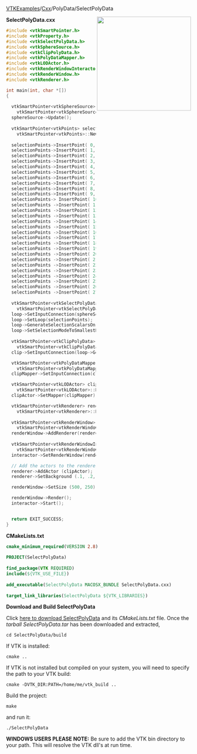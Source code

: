 [VTKExamples](/index/)/[Cxx](/Cxx)/PolyData/SelectPolyData

<img align="right" src="https://github.com/lorensen/VTKExamples/blob/gh-pages/Testing/Baseline/PolyData/TestSelectPolyData.png?raw=true" width="256" />

**SelectPolyData.cxx**
```c++
#include <vtkSmartPointer.h>
#include <vtkProperty.h>
#include <vtkSelectPolyData.h>
#include <vtkSphereSource.h>
#include <vtkClipPolyData.h>
#include <vtkPolyDataMapper.h>
#include <vtkLODActor.h>
#include <vtkRenderWindowInteractor.h>
#include <vtkRenderWindow.h>
#include <vtkRenderer.h>

int main(int, char *[])
{
  
  vtkSmartPointer<vtkSphereSource> sphereSource = 
    vtkSmartPointer<vtkSphereSource>::New();
  sphereSource->Update();
      
  vtkSmartPointer<vtkPoints> selectionPoints =
    vtkSmartPointer<vtkPoints>::New();
    
  selectionPoints->InsertPoint( 0, -0.16553, 0.135971, 0.451972 );
  selectionPoints->InsertPoint( 1, -0.0880123, -0.134952, 0.4747);
  selectionPoints->InsertPoint( 2,  0.00292618, -0.134604, 0.482459 );
  selectionPoints->InsertPoint( 3, 0.0641941, 0.067112, 0.490947);
  selectionPoints->InsertPoint( 4, 0.15577, 0.0734765, 0.469245);
  selectionPoints->InsertPoint( 5, 0.166667, -0.129217, 0.454622 );
  selectionPoints->InsertPoint( 6, 0.241259, -0.123363, 0.420581);
  selectionPoints->InsertPoint( 7,  0.240334, 0.0727106, 0.432555);
  selectionPoints->InsertPoint( 8, 0.308529, 0.0844311, 0.384357 );
  selectionPoints->InsertPoint( 9, 0.32672, -0.121674, 0.359187);
  selectionPoints-> InsertPoint( 10, 0.380721, -0.117342, 0.302527);
  selectionPoints ->InsertPoint( 11, 0.387804, 0.0455074, 0.312375 );
  selectionPoints ->InsertPoint( 12, 0.43943, -0.111673, 0.211707);
  selectionPoints ->InsertPoint( 13, 0.470984, -0.0801913, 0.147919);
  selectionPoints ->InsertPoint( 14, 0.436777, 0.0688872, 0.233021 );
  selectionPoints ->InsertPoint( 15, 0.44874, 0.188852, 0.109882);
  selectionPoints ->InsertPoint( 16, 0.391352, 0.254285, 0.176943);
  selectionPoints ->InsertPoint( 17, 0.373274, 0.154162, 0.294296 );
  selectionPoints ->InsertPoint( 18, 0.274659, 0.311654, 0.276609);
  selectionPoints ->InsertPoint( 19, 0.206068, 0.31396, 0.329702);
  selectionPoints ->InsertPoint( 20, 0.263789, 0.174982, 0.387308 );
  selectionPoints ->InsertPoint( 21, 0.213034, 0.175485, 0.417142);
  selectionPoints ->InsertPoint( 22, 0.169113, 0.261974, 0.390286);
  selectionPoints ->InsertPoint( 23, 0.102552, 0.25997, 0.414814 );
  selectionPoints ->InsertPoint( 24, 0.131512, 0.161254, 0.454705);
  selectionPoints ->InsertPoint( 25, 0.000192443, 0.156264, 0.475307);
  selectionPoints ->InsertPoint( 26, -0.0392091, 0.000251724, 0.499943); 
  selectionPoints ->InsertPoint( 27, -0.096161, 0.159646, 0.46438 );
  
  vtkSmartPointer<vtkSelectPolyData> loop =
    vtkSmartPointer<vtkSelectPolyData>::New();
  loop->SetInputConnection(sphereSource->GetOutputPort());
  loop->SetLoop(selectionPoints);
  loop->GenerateSelectionScalarsOn();
  loop->SetSelectionModeToSmallestRegion(); //negative scalars inside
  
  vtkSmartPointer<vtkClipPolyData> clip = //clips out positive region
    vtkSmartPointer<vtkClipPolyData>::New();
  clip->SetInputConnection(loop->GetOutputPort());

  vtkSmartPointer<vtkPolyDataMapper> clipMapper = 
    vtkSmartPointer<vtkPolyDataMapper>::New();
  clipMapper->SetInputConnection(clip->GetOutputPort());

  vtkSmartPointer<vtkLODActor> clipActor = 
    vtkSmartPointer<vtkLODActor>::New();
  clipActor->SetMapper(clipMapper);

  vtkSmartPointer<vtkRenderer> renderer =
    vtkSmartPointer<vtkRenderer>::New();
    
  vtkSmartPointer<vtkRenderWindow> renderWindow =
    vtkSmartPointer<vtkRenderWindow>::New();
  renderWindow->AddRenderer(renderer);
  
  vtkSmartPointer<vtkRenderWindowInteractor> interactor =
    vtkSmartPointer<vtkRenderWindowInteractor>::New();
  interactor->SetRenderWindow(renderWindow);

  // Add the actors to the renderer, set the background and size
  renderer->AddActor (clipActor);
  renderer->SetBackground (.1, .2, .4);

  renderWindow->SetSize (500, 250);

  renderWindow->Render();
  interactor->Start();


  return EXIT_SUCCESS;
}
```
**CMakeLists.txt**
```cmake
cmake_minimum_required(VERSION 2.8)
 
PROJECT(SelectPolyData)
 
find_package(VTK REQUIRED)
include(${VTK_USE_FILE})
 
add_executable(SelectPolyData MACOSX_BUNDLE SelectPolyData.cxx)
 
target_link_libraries(SelectPolyData ${VTK_LIBRARIES})
```

**Download and Build SelectPolyData**

Click [here to download SelectPolyData](https://github.com/lorensen/VTKWikiExamplesTarballs/raw/master/SelectPolyData.tar) and its *CMakeLists.txt* file.
Once the *tarball SelectPolyData.tar* has been downloaded and extracted,
```
cd SelectPolyData/build 
```
If VTK is installed:
```
cmake ..
```
If VTK is not installed but compiled on your system, you will need to specify the path to your VTK build:
```
cmake -DVTK_DIR:PATH=/home/me/vtk_build ..
```
Build the project:
```
make
```
and run it:
```
./SelectPolyData
```
**WINDOWS USERS PLEASE NOTE:** Be sure to add the VTK bin directory to your path. This will resolve the VTK dll's at run time.

